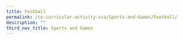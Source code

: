 ```yaml
---
title: Football
permalink: /co-curricular-activity-cca/Sports-and-Games/Football/
description: ""
third_nav_title: Sports and Games
---
```

